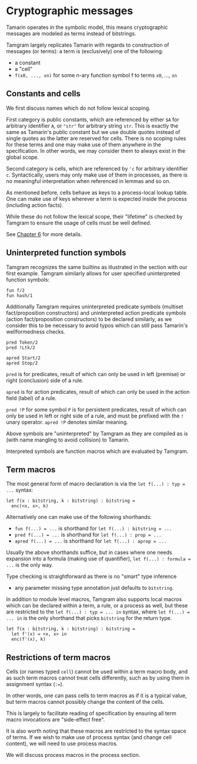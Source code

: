 # Cryptographic messages

Tamarin operates in the symbolic model, this means
cryptographic messages are modeled
as terms instead of bitstrings.

Tamgram largely replicates Tamarin with regards
to construction of messages (or terms):
a term is (exclusively) one of the following:
- a constant
- a "cell"
- `f(x0, ..., xn)` for some
n-ary function symbol f to terms `x0`, ..., `xn`

## Constants and cells

We first discuss names which do not
follow lexical scoping.

First category is public constants, which
are referenced by either `$A` for arbitrary
identifier `A`,
or `"str"` for arbitrary string `str`.
This is exactly the same as Tamarin's public constant
but we use double quotes instead of single quotes
as the latter are reserved for cells.
There is no scoping rules for these terms
and one may make use of them anywhere
in the specification.
In other words, we may consider them
to always exist in the global scope.

Second category is cells,
which are referenced by `'c` for arbitrary identifier `c`.
Syntactically, users may only make use of them in
processes, as there is no meaningful interpretation
when referenced in lemmas and so on.

As mentioned before,
cells behave as keys to a process-local lookup table.
One can make use of keys wherever a term is expected inside
the process (including action facts).

While these do not follow the lexical scope,
their "lifetime" is checked by Tamgram to ensure
the usage of cells must be well defined.

See [Chapter 6](006_static_analysis.md) for more
details.

## Uninterpreted function symbols

Tamgram recognizes the same builtins as illustrated in the section with our first example.
Tamgram similarly allows for user specified uninterpreted function symbols:

```
fun f/2
fun hash/1
```

Additionally Tamgram requires uninterpreted predicate symbols (multiset fact/proposition constructors)
and uninterpreted action predicate symbols (action fact/proposition constructors) to be declared similarly,
as we consider this to be necessary to avoid typos which can
still pass Tamarin's wellformedness checks.

```
pred Token/2
pred !Ltk/2

apred Start/2
apred Stop/2
```

`pred` is for predicates, result of which
can only be used in left (premise) or right (conclusion) side
of a rule.

`apred` is for action predicates, result of which
can only be used in the action field (label) of a rule.

`pred !P` for some symbol `P` is for persistent predicates,
result of which can only be used in left or right side
of a rule, and must be prefixed with the `!` unary operator.
`apred !P` denotes similar meaning.

Above symbols are "uninterpreted" by Tamgram as they are compiled
as is (with name mangling to avoid collision) to Tamarin.

Interpreted symbols are function macros which are evaluated by Tamgram.

## Term macros

The most general form of macro declaration is via the `let f(...) : typ = ...` syntax:

```
let f(x : bitstring, k : bitstring) : bitstring =
  enc(<x, x>, k)
```

Alternatively one can make use of the following shorthands:

- `fun f(...) = ...` is shorthand for `let f(...) : bitstring = ...`
- `pred f(...) = ...` is shorthand for `let f(...) : prop = ...`
- `apred f(...) = ...` is shorthand for `let f(...) : aprop = ...`

Usually the above shorthands suffice, but in
cases where one needs expansion into a formula
(making use of quantifier),
`let f(...) : formula = ...` is the only way.

Type checking is straightforward
as there is no "smart" type inference
- any parameter missing type annotation just defaults to `bitstring`.

In addition to module level macros,
Tamgram also supports local macros which
can be declared within a term, a rule, or a process as well,
but these are restricted to the `let f(...) : typ = ... in` syntax,
where `let f(...) = ... in` is the only shorthand that picks `bitstring` for
the return type.

```
let f(x : bitstring, k : bitstring) : bitstring =
  let f'(x) = <x, x> in
  enc(f'(x), k)
```

## Restrictions of term macros

Cells (or names typed `cell`) cannot be used within a term macro body,
and as such term macros cannot treat cells
differently, such as by using them in assignment syntax (`:=`).

In other words, one can pass cells to term macros as if it is
a typical value,
but term macros cannot possibly change the content of the cells.

This is largely to facilitate reading of specification by ensuring
all term macro invocations are "side-effect free".

It is also worth noting that these macros
are restricted to the syntax space of terms.
If we wish to make use of process syntax
(and change cell content),
we will need to use process macros.

We will discuss process macros in the process section.
